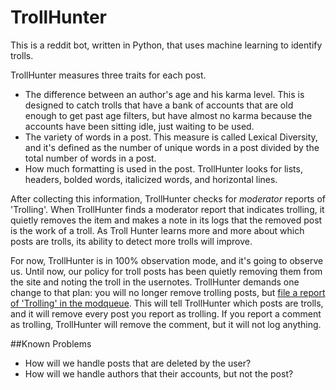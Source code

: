 # TrollHunter
This is a reddit bot, written in Python, that uses machine learning to identify trolls.

TrollHunter measures three traits for each post.

* The difference between an author's age and his karma level. This is designed to catch trolls that have a bank of accounts that are old enough to get past age filters, but have almost no karma because the accounts have been sitting idle, just waiting to be used.
* The variety of words in a post. This measure is called Lexical Diversity, and it's defined as the number of unique words in a post divided by the total number of words in a post.
* How much formatting is used in the post. TrollHunter looks for lists, headers, bolded words, italicized words, and horizontal lines.

After collecting this information, TrollHunter checks for *moderator* reports of 'Trolling'. When TrollHunter finds a moderator report that indicates trolling, it quietly removes the item and makes a note in its logs that the removed post is the work of a troll. As Troll Hunter learns more and more about which posts are trolls, its ability to detect more trolls will improve.

For now, TrollHunter is in 100% observation mode, and it's going to observe us. Until now, our policy for troll posts has been quietly removing them from the site and noting the troll in the usernotes. TrollHunter demands one change to that plan: you will no longer remove trolling posts, but [file a report of 'Trolling' in the modqueue](https://goo.gl/photos/hqd1FGVLcJ1VWQXX7). This will tell TrollHunter which posts are trolls, and it will remove every post you report as trolling. If you report a comment as trolling, TrollHunter will remove the comment, but it will not log anything.

##Known Problems

* How will we handle posts that are deleted by the user?
* How will we handle authors that their accounts, but not the post?
